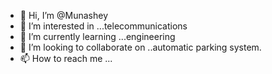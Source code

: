 - 👋 Hi, I’m @Munashey
- 👀 I’m interested in ...telecommunications
- 🌱 I’m currently learning ...engineering
- 💞️ I’m looking to collaborate on ..automatic parking system.
- 📫 How to reach me ...

<!---
Munashey/Munashey is a ✨ special ✨ repository because its `README.md` (this file) appears on your GitHub profile.
You can click the Preview link to take a look at your changes.
--->

